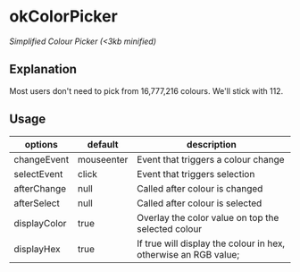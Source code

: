 # okColorPicker
*Simplified Colour Picker (<3kb minified)* 

## Explanation

Most users don't need to pick from 16,777,216 colours. We'll stick with 112.

## Usage

options       | default       | description
------------- | ------------- | -------------
changeEvent   | mouseenter    | Event that triggers a colour change
selectEvent   | click         | Event that triggers selection
afterChange   | null          | Called after colour is changed
afterSelect   | null          | Called after colour is selected
displayColor  | true          | Overlay the color value on top the selected colour
displayHex    | true          | If true will display the colour in hex, otherwise an RGB value;
